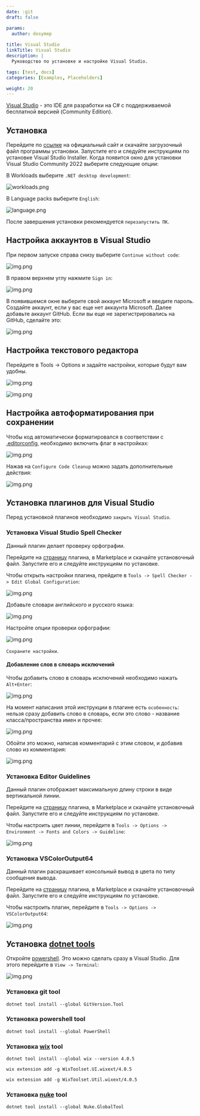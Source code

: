 ```yaml
---
date: :git
draft: false

params:
  author: dosymep
  
title: Visual Studio
linkTitle: Visual Studio
description: |
  Руководство по установке и настройке Visual Studio.

tags: [test, docs]
categories: [Examples, Placeholders]

weight: 20
---
```


[Visual Studio](https://visualstudio.microsoft.com/) - это IDE для разработки на C#
с поддерживаемой бесплатной версией (Community Edition).

## Установка

Перейдите по [ссылке](https://visualstudio.microsoft.com/thank-you-downloading-visual-studio/?sku=Community&channel=Release&version=VS2022&source=VSLandingPage&cid=2030&passive=false)
на официальный сайт и скачайте загрузочный файл программы установки.
Запустите его и следуйте инструкциям по установке Visual Studio Installer.
Когда появится окно для установки Visual Studio Community 2022 выберите следующие опции:

В Workloads выберите `.NET desktop development`:

![workloads.png](vs-setup-page-1.png)

В Language packs выберите `English`:

![language.png](vs-setup-page-2.png)

После завершения установки рекомендуется `перезапустить ПК`.

## Настройка аккаунтов в Visual Studio

При первом запуске справа снизу выберите `Continue without code`:

![img.png](vs-settings-page-1.png)

В правом верхнем углу нажмите `Sign in`:

![img.png](vs-settings-page-2.png)

В появившемся окне выберите свой аккаунт Microsoft и введите пароль.
Создайте аккаунт, если у вас еще нет аккаунта Microsoft. Далее добавьте аккаунт GitHub.
Если вы еще не зарегистрировались на GitHub, сделайте это:

![img.png](vs-settings-page-3.png)

## Настройка текстового редактора

Перейдите в Tools -> Options и задайте настройки, которые будут вам удобны.

![img.png](vs-settings-page-4.png)

![img.png](vs-settings-page-5.png)

## Настройка автоформатирования при сохранении

Чтобы код автоматически форматировался в соответствии с [.editorconfig](https://editorconfig.org/), необходимо включить флаг в настройках:

![img.png](vs-settings-page-6.png)

Нажав на `Configure Code Cleanup` можно задать дополнительные действия:

![img.png](vs-settings-page-7.png)

## Установка плагинов для Visual Studio

Перед установкой плагинов необходимо `закрыть Visual Studio`.

### Установка Visual Studio Spell Checker

Данный плагин делает проверку орфографии.

Перейдите на [страницу](https://marketplace.visualstudio.com/items?itemName=EWoodruff.VisualStudioSpellCheckerVS2022andLater)
плагина, в Marketplace и скачайте установочный файл.
Запустите его и следуйте инструкциям по установке.

Чтобы открыть настройки плагина, прейдите в `Tools -> Spell Checker -> Edit Global Configuration`:

![img.png](vs-settings-page-8.png)

Добавьте словари английского и русского языка:

![img.png](vs-settings-page-9.png)

Настройте опции проверки орфографии:

![img.png](vs-settings-page-10.png)

`Сохраните настройки`.

#### Добавление слов в словарь исключений

Чтобы добавить слово в словарь исключений необходимо нажать `Alt+Enter`:

![img.png](vs-settings-page-11.png)

На момент написания этой инструкции в плагине есть `особенность`: нельзя сразу добавить слово в словарь,
если это слово - название класса/пространства имен и прочее:

![img.png](vs-settings-page-12.png)

Обойти это можно, написав комментарий с этим словом, и добавив слово из комментария:

![img.png](vs-settings-page-13.png)

### Установка Editor Guidelines

Данный плагин отображает максимальную длину строки в виде вертикальной линии.

Перейдите на [страницу](https://marketplace.visualstudio.com/items?itemName=PaulHarrington.EditorGuidelinesPreview)
плагина, в Marketplace и скачайте установочный файл.
Запустите его и следуйте инструкциям по установке.

Чтобы настроить цвет линии, перейдите в `Tools -> Options -> Environment -> Fonts and Colors -> Guideline`:

![img.png](vs-settings-page-14.png)

### Установка VSColorOutput64

Данный плагин раскрашивает консольный вывод в цвета по типу сообщения вывода.

Перейдите на [страницу](https://marketplace.visualstudio.com/items?itemName=MikeWard-AnnArbor.VSColorOutput64)
плагина, в Marketplace и скачайте установочный файл.
Запустите его и следуйте инструкциям по установке.

Чтобы настроить плагин, перейдите в `Tools -> Options -> VSColorOutput64`:

![img.png](vs-settings-page-15.png)

## Установка [dotnet tools](https://learn.microsoft.com/en-us/dotnet/core/tools/global-tools)

Откройте [powershell](https://learn.microsoft.com/en-us/powershell/scripting/windows-powershell/starting-windows-powershell?view=powershell-7.4).
Это можно сделать сразу в Visual Studio. Для этого перейдите в `View -> Terminal`:

![img.png](dotnet-tools-setup-page-1.png)

### Установка git tool

```
dotnet tool install --global GitVersion.Tool
```

### Установка powershell tool

```
dotnet tool install --global PowerShell
```

### Установка [wix](https://wixtoolset.org/) tool

```
dotnet tool install --global wix --version 4.0.5
```
```
wix extension add -g WixToolset.UI.wixext/4.0.5
```
```
wix extension add -g WixToolset.Util.wixext/4.0.5
```

### Установка [nuke](https://nuke.build/) tool

```
dotnet tool install --global Nuke.GlobalTool
```

